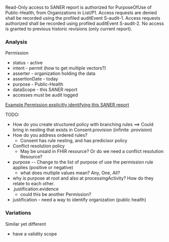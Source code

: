 Read-Only access to SANER report is authorized for PurposeOfUse of Public-Health, from Organizations in List/P1. Access requests are denied shall be recorded using the profiled auditEvent S-audit-1. Access requests authorized shall be recorded using profiled auditEvent S-audit-2.  No access is granted to previous historic revisions (only current report).

### Analysis

Permission

- status - active
- intent - permit (how to get multiple vectors?)
- asserter - organization holding the data
- assertionDate - today
- purpose - Public-Health
- dataScope - this SANER report
- accesses must be audit logged

[Example Permission explicitly identifying this SANER report](Permission-ex-saner.html)

TODO:

- How do you create structured policy with branching rules ==> Could bring in nesting that exists in Consent.provision (infinite .provision)
- How do you address ordered rules?
  - Consent has rule nesting, and has predicisor policy
- Conflict resolution policy
  - May be unsaid in FHIR resource? Or do we need a conflict resolution Resource?
- purpose -- Change to the list of purpose of use the permission rule applies (positive or negative)
  - what does multiple values mean? Any, One, All?
- why is purpose at root and also at processingActivity? How do they relate to each other.
- .justification.evidence
  - could this be another Permission?
- justification - need a way to identify organization (public health)

### Variations

Similar yet different

- have a validity scope
